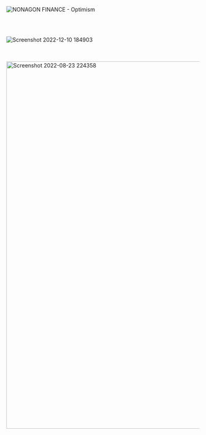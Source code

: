   ![NONAGON FINANCE - Optimism](https://user-images.githubusercontent.com/19872990/187523875-e0911192-8d9e-47fc-a83e-69f78a72a34b.gif) 


   <br>
   <br>
  


![Screenshot 2022-12-10 184903](https://user-images.githubusercontent.com/19872990/206868774-789018f1-9575-4f0f-a87e-df7fa592d09f.jpg)

 
   
   <br>
   <br>
   
   <img width="958" alt="Screenshot 2022-08-23 224358" src="https://user-images.githubusercontent.com/19872990/186261946-e4cdf5c4-462f-4f85-84fe-b2ad00d4397c.png">

